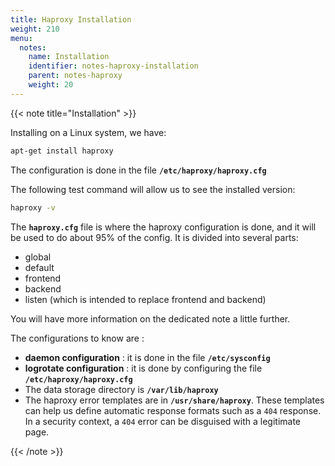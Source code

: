 ```yaml
---
title: Haproxy Installation
weight: 210
menu:
  notes:
    name: Installation
    identifier: notes-haproxy-installation
    parent: notes-haproxy
    weight: 20
---
```


<!-- Installation -->
{{< note title="Installation" >}}

Installing on a Linux system, we have:
```bash
apt-get install haproxy
```

The configuration is done in the file **`/etc/haproxy/haproxy.cfg`**

The following test command will allow us to see the installed version: 
```bash
haproxy -v
```

The **`haproxy.cfg`** file is where the haproxy configuration is done, and it will be used to do about 95% of the config. It is divided into several parts:
- global
- default
- frontend
- backend
- listen (which is intended to replace frontend and backend)

You will have more information on the dedicated note a little further.

The configurations to know are :
- **daemon configuration** : it is done in the file **`/etc/sysconfig`**
- **logrotate configuration** : it is done by configuring the file **`/etc/haproxy/haproxy.cfg`**
- The data storage directory is **`/var/lib/haproxy`**
- The haproxy error templates are in **`/usr/share/haproxy`**. These templates can help us define automatic response formats such as a `404` response. In a security context, a `404` error can be disguised with a legitimate page.

{{< /note >}}